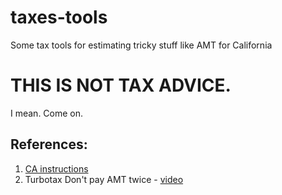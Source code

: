 # taxes-tools
Some tax tools for estimating tricky stuff like AMT for California

# THIS IS NOT TAX ADVICE. 
I mean. Come on. 


## References:
1. [CA instructions](https://www.ftb.ca.gov/forms/2023/2023-540-p-instructions.html)
2. Turbotax Don't pay AMT twice - [video](https://www.youtube.com/watch?v=jrOPlV02tDw) 
